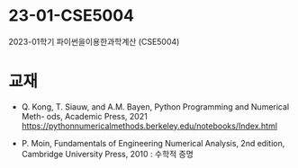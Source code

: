 # 23-01-CSE5004
2023-01학기 파이썬을이용한과학계산 (CSE5004)

# 교재

- Q. Kong, T. Siauw, and A.M. Bayen, Python Programming and Numerical Meth- ods, Academic Press, 2021
https://pythonnumericalmethods.berkeley.edu/notebooks/Index.html

- P. Moin, Fundamentals of Engineering Numerical Analysis, 2nd edition, Cambridge University Press, 2010
: 수학적 증명
